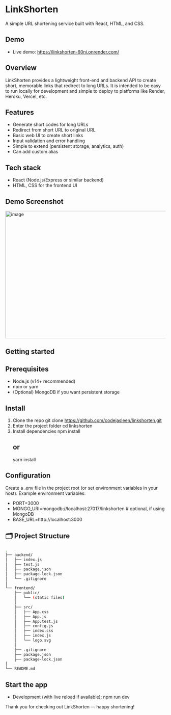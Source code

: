 # LinkShorten

A simple URL shortening service built with React, HTML, and CSS.

## Demo

- Live demo: https://linkshorten-60ni.onrender.com/

## Overview

LinkShorten provides a lightweight front-end and backend API to create short, memorable links that redirect to long URLs. It is intended to be easy to run locally for development and simple to deploy to platforms like Render, Heroku, Vercel, etc.

## Features

- Generate short codes for long URLs
- Redirect from short URL to original URL
- Basic web UI to create short links
- Input validation and error handling
- Simple to extend (persistent storage, analytics, auth)
- Can add custom alias

## Tech stack

- React (Node.js/Express or similar backend)
- HTML, CSS for the frontend UI

## Demo Screenshot

<img width="600" height="400" alt="image" src="https://github.com/user-attachments/assets/570ca09f-4864-4a46-993d-a57431d90a5b" />


## Getting started

## Prerequisites

- Node.js (v14+ recommended)
- npm or yarn
- (Optional) MongoDB if you want persistent storage

## Install

1. Clone the repo
   git clone https://github.com/codejasleen/linkshorten.git
2. Enter the project folder
   cd linkshorten
3. Install dependencies
   npm install
   ## or
   yarn install

## Configuration

Create a .env file in the project root (or set environment variables in your host). Example environment variables:

- PORT=3000
- MONGO_URI=mongodb://localhost:27017/linkshorten   # optional, if using MongoDB
- BASE_URL=http://localhost:3000


## 🗂️ Project Structure

```bash
.
├── backend/
│   ├── index.js
│   ├── test.js
│   ├── package.json
│   ├── package-lock.json
│   └── .gitignore
│
└── frontend/
    ├── public/
    │   └── (static files)
    │
    ├── src/
    │   ├── App.css
    │   ├── App.js
    │   ├── App.test.js
    │   ├── config.js
    │   ├── index.css
    │   ├── index.js
    │   └── logo.svg
    │
    ├── .gitignore
    ├── package.json
    ├── package-lock.json
│
└── README.md


```
## Start the app

- Development (with live reload if available):
   npm run dev

 Thank you for checking out LinkShorten — happy shortening!
